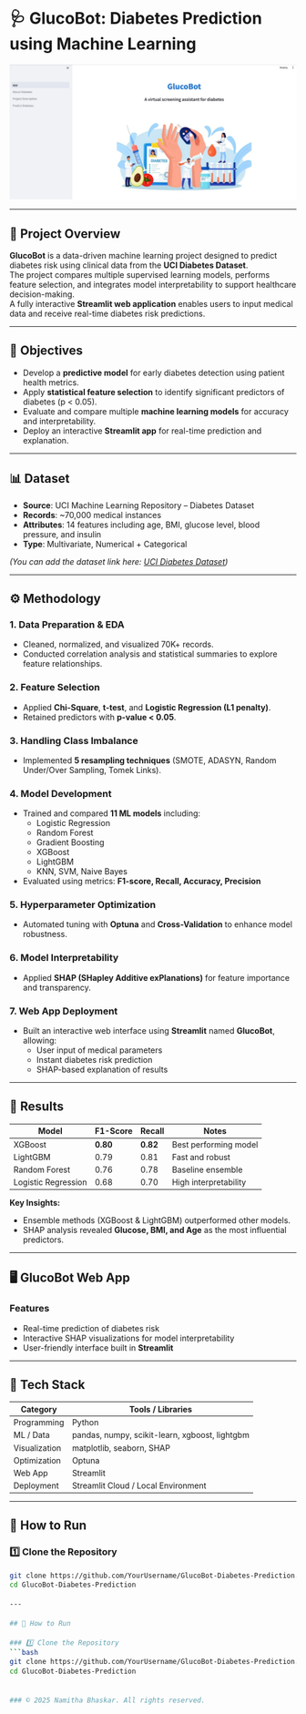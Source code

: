 # 🩺 GlucoBot: Diabetes Prediction using Machine Learning

![App Screenshot](images/Webapp1.jpeg)

---

## 📘 Project Overview

**GlucoBot** is a data-driven machine learning project designed to predict diabetes risk using clinical data from the **UCI Diabetes Dataset**.  
The project compares multiple supervised learning models, performs feature selection, and integrates model interpretability to support healthcare decision-making.  
A fully interactive **Streamlit web application** enables users to input medical data and receive real-time diabetes risk predictions.

---

## 🎯 Objectives

- Develop a **predictive model** for early diabetes detection using patient health metrics.  
- Apply **statistical feature selection** to identify significant predictors of diabetes (p < 0.05).  
- Evaluate and compare multiple **machine learning models** for accuracy and interpretability.  
- Deploy an interactive **Streamlit app** for real-time prediction and explanation.

---

## 📊 Dataset

- **Source**: UCI Machine Learning Repository – Diabetes Dataset  
- **Records**: ~70,000 medical instances  
- **Attributes**: 14 features including age, BMI, glucose level, blood pressure, and insulin  
- **Type**: Multivariate, Numerical + Categorical  

*(You can add the dataset link here: [UCI Diabetes Dataset](https://archive.ics.uci.edu/ml/index.php))*  

---

## ⚙️ Methodology

### 1. Data Preparation & EDA
- Cleaned, normalized, and visualized 70K+ records.  
- Conducted correlation analysis and statistical summaries to explore feature relationships.

### 2. Feature Selection
- Applied **Chi-Square**, **t-test**, and **Logistic Regression (L1 penalty)**.  
- Retained predictors with **p-value < 0.05**.

### 3. Handling Class Imbalance
- Implemented **5 resampling techniques** (SMOTE, ADASYN, Random Under/Over Sampling, Tomek Links).

### 4. Model Development
- Trained and compared **11 ML models** including:
  - Logistic Regression
  - Random Forest
  - Gradient Boosting
  - XGBoost
  - LightGBM
  - KNN, SVM, Naive Bayes  
- Evaluated using metrics: **F1-score, Recall, Accuracy, Precision**

### 5. Hyperparameter Optimization
- Automated tuning with **Optuna** and **Cross-Validation** to enhance model robustness.

### 6. Model Interpretability
- Applied **SHAP (SHapley Additive exPlanations)** for feature importance and transparency.

### 7. Web App Deployment
- Built an interactive web interface using **Streamlit** named **GlucoBot**, allowing:
  - User input of medical parameters  
  - Instant diabetes risk prediction  
  - SHAP-based explanation of results  

---

## 🧠 Results

| Model | F1-Score | Recall | Notes |
|-------|-----------|--------|-------|
| XGBoost | **0.80** | **0.82** | Best performing model |
| LightGBM | 0.79 | 0.81 | Fast and robust |
| Random Forest | 0.76 | 0.78 | Baseline ensemble |
| Logistic Regression | 0.68 | 0.70 | High interpretability |

**Key Insights:**
- Ensemble methods (XGBoost & LightGBM) outperformed other models.  
- SHAP analysis revealed **Glucose, BMI, and Age** as the most influential predictors.  

---

## 🖥️ GlucoBot Web App

### Features
- Real-time prediction of diabetes risk  
- Interactive SHAP visualizations for model interpretability  
- User-friendly interface built in **Streamlit**

---

## 🧰 Tech Stack

| Category | Tools / Libraries |
|-----------|------------------|
| Programming | Python |
| ML / Data | pandas, numpy, scikit-learn, xgboost, lightgbm |
| Visualization | matplotlib, seaborn, SHAP |
| Optimization | Optuna |
| Web App | Streamlit |
| Deployment | Streamlit Cloud / Local Environment |

---

## 🚀 How to Run

### 1️⃣ Clone the Repository
```bash
git clone https://github.com/YourUsername/GlucoBot-Diabetes-Prediction.git
cd GlucoBot-Diabetes-Prediction

---

## 🚀 How to Run

### 1️⃣ Clone the Repository
```bash
git clone https://github.com/YourUsername/GlucoBot-Diabetes-Prediction.git
cd GlucoBot-Diabetes-Prediction


### © 2025 Namitha Bhaskar. All rights reserved.
